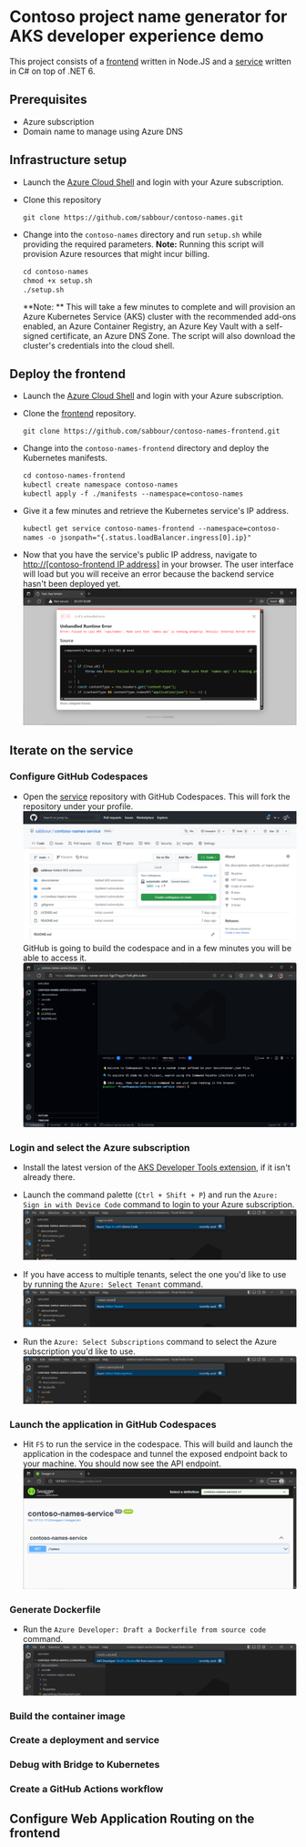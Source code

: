 # Contoso project name generator for AKS developer experience demo

This project consists of a [frontend](https://github.com/sabbour/contoso-names-frontend/) written in Node.JS and a [service](https://github.com/sabbour/contoso-names-service) written in C# on top of .NET 6.

## Prerequisites
- Azure subscription
- Domain name to manage using Azure DNS

## Infrastructure setup
- Launch the [Azure Cloud Shell](https://shell.azure.com) and login with your Azure subscription.
- Clone this repository
    ```
    git clone https://github.com/sabbour/contoso-names.git
    ```
- Change into the `contoso-names` directory and run `setup.sh` while providing the required parameters. **Note:** Running this script will provision Azure resources that might incur billing.
    ```
    cd contoso-names
    chmod +x setup.sh
    ./setup.sh
    ```
    
    **Note: ** This will take a few minutes to complete and will provision an Azure Kubernetes Service (AKS) cluster with the recommended add-ons enabled, an Azure Container Registry, an Azure Key Vault with a self-signed certificate, an Azure DNS Zone. The script will also download the cluster's credentials into the cloud shell.

## Deploy the frontend
- Launch the [Azure Cloud Shell](https://shell.azure.com) and login with your Azure subscription.

- Clone the [frontend](https://github.com/sabbour/contoso-names-frontend/) repository.
    ```
    git clone https://github.com/sabbour/contoso-names-frontend.git
    ```

- Change into the `contoso-names-frontend` directory and deploy the Kubernetes manifests.
    ```
    cd contoso-names-frontend
    kubectl create namespace contoso-names
    kubectl apply -f ./manifests --namespace=contoso-names
    ```
- Give it a few minutes and retrieve the Kubernetes service's IP address.
    ```
    kubectl get service contoso-names-frontend --namespace=contoso-names -o jsonpath="{.status.loadBalancer.ingress[0].ip}"
    ```
- Now that you have the service's public IP address, navigate to [http://[contoso-frontend IP address]]() in your browser. The user interface will load but you will receive an error because the backend service hasn't been deployed yet.
![Screenshot of the broken frontend](img/frontend-broken.png)

## Iterate on the service
### Configure GitHub Codespaces
- Open the [service](https://github.com/sabbour/contoso-names-service/) repository with GitHub Codespaces. This will fork the repository under your profile.
![Create codespace](img/frontend-createcodespace.png)
GitHub is going to build the codespace and in a few minutes you will be able to access it.
![Launching a codespace](img/launching-codespace.png)

### Login and select the Azure subscription

- Install the latest version of the [AKS Developer Tools extension](https://marketplace.visualstudio.com/items?itemName=ms-kubernetes-tools.aks-devx-tools), if it isn't already there.

- Launch the command palette (`Ctrl + Shift + P`) and run the `Azure: Sign in with Device Code` command to login to your Azure subscription.
![Sign in with Device Code](img/azure-sign-in.png)

- If you have access to multiple tenants, select the one you'd like to use by running the `Azure: Select Tenant` command.
![Select tenant](img/azure-select-tenant.png)

- Run the `Azure: Select Subscriptions` command to select the Azure subscription you'd like to use.
![Select subscription](img/azure-select-subs.png)

### Launch the application in GitHub Codespaces
- Hit `F5` to run the service in the codespace. This will build and launch the application in the codespace and tunnel the exposed endpoint back to your machine. You should now see the API endpoint.
![Screenshot of the Swagger API endpoint](img/service-swagger.png)

### Generate Dockerfile
- Run the `Azure Developer: Draft a Dockerfile from source code` command.
![Draft a Dockerfile from source code](img/draft-docker.png)

### Build the container image

### Create a deployment and service

### Debug with Bridge to Kubernetes

### Create a GitHub Actions workflow

## Configure Web Application Routing on the frontend